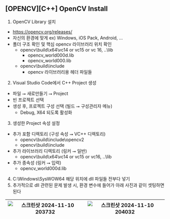 ## [OPENCV][C++] OpenCV Install 

1. OpenCV Library 설치
  - https://opencv.org/releases/
  - 자신의 환경에 맞게 ex) Windows, iOS Pack, Android, ...
  - 폴더 구조 확인 및 핵심 opencv 라이브러리 위치 확인
      - opencv\build\x64\vc14 or vc15 or vc 16, ..\lib
          - opencv_world000d.lib
          - opencv_world000.lib
      - opencv\build\include
          - opencv 라이브러리용 헤더 파일들 
2. Visual Studio Code에서 C++ Project 생성
  - 파일 ⭢ 새로만들기 ⭢ Project
  - 빈 프로젝트 선택
  - 생성 후, 프로젝트 구성 선택 (빌드 ⭢ 구성관리자 메뉴)
      - Debug, X64 되도록 활성화  
3. 생성한 Project 속성 설정
  - 추가 포함 디렉토리 (구성 속성 ⭢ VC++ 디렉토리)
      - opencv\build\include\opencv2
      - opencv\build\include   
  - 추가 라이브러리 디렉토리 (링커 ⭢ 일반)
      - opencv\build\x64\vc14 or vc15 or vc16, ..\lib
  - 추가 종속성 (링커 ⭢ 입력)
      - opencv_world000d.lib
4. C:\Windows\SysWOW64 해당 위치에 dll 파일들 전부다 넣기
5. 추가적으로 dll 관련된 문제 발생 시, 환경 변수에 들어가 아래 사진과 같이 셋팅하면 된다

| ![스크린샷 2024-11-10 203732](https://github.com/user-attachments/assets/96e75777-1fca-40f2-9b34-dde2824c08f8) | ![스크린샷 2024-11-10 204032](https://github.com/user-attachments/assets/0d4ea72f-4ef4-4d43-83a9-8ba48f26a47a)|
| --- | --- |



